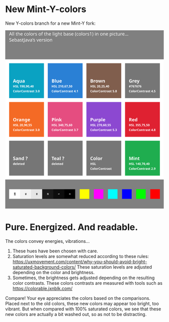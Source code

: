 # New Mint-Y-colors
New Y-colors branch for a new Mint-Y fork:

![image of the new colours](https://github.com/SebastJava/mint-themes/blob/Y-colors/Mint-Y-Colors/Mint-Y-Variations-NEW-v4.svg)

# Pure. Energized. And readable.

The colors convey energies, vibrations...
1. These hues have been chosen with care.
2. Saturation levels are somewhat reduced according to these rules: https://uxmovement.com/content/why-you-should-avoid-bright-saturated-background-colors/ These saturation levels are adjusted depending on the color and brightness.
3. Sometimes, the brightness gets adjusted depending on the resulting color contrasts. These colors contrasts are measured with tools such as https://colorable.jxnblk.com/

Compare! Your eye appreciates the colors based on the comparisons. Placed next to the old colors, these new colors may appear too bright, too vibrant. But when compared with 100% saturated colors, we see that these new colors are actually a bit washed out, so as not to be distracting.
